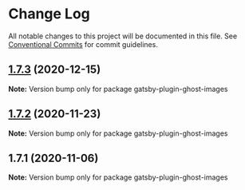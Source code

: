 # Change Log

All notable changes to this project will be documented in this file.
See [Conventional Commits](https://conventionalcommits.org) for commit guidelines.

## [1.7.3](http://github.com/styxlab/gatsby-theme-try-ghost/tree/master/packages/gatsby-plugin-ghost-images/compare/gatsby-plugin-ghost-images@1.7.2...gatsby-plugin-ghost-images@1.7.3) (2020-12-15)

**Note:** Version bump only for package gatsby-plugin-ghost-images





## [1.7.2](http://github.com/styxlab/gatsby-theme-try-ghost/tree/master/packages/gatsby-plugin-ghost-images/compare/gatsby-plugin-ghost-images@1.7.1...gatsby-plugin-ghost-images@1.7.2) (2020-11-23)

**Note:** Version bump only for package gatsby-plugin-ghost-images





## 1.7.1 (2020-11-06)

**Note:** Version bump only for package gatsby-plugin-ghost-images
